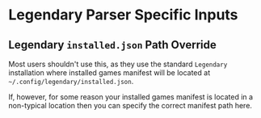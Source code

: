 # Legendary Parser Specific Inputs

## Legendary `installed.json` Path Override

Most users shouldn't use this, as they use the standard `Legendary` installation where installed games manifest will be located at `~/.config/legendary/installed.json`. 

If, however, for some reason your installed games manifest is located in a non-typical location then you can specify the correct manifest path here.
